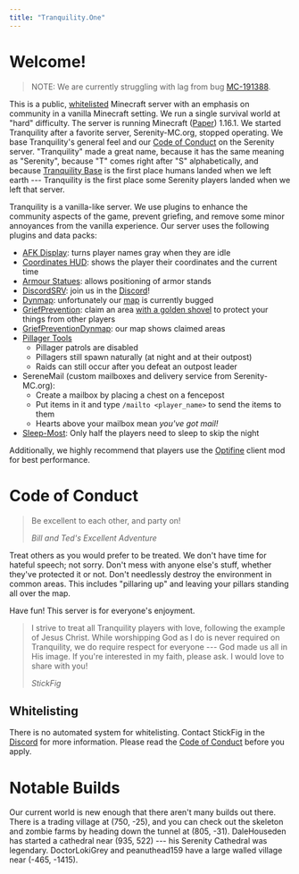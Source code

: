 ```yaml
---
title: "Tranquility.One"
---
```


# Welcome!

> NOTE: We are currently struggling with lag from bug [MC-191388](https://bugs.mojang.com/browse/MC-191388).

This is a public, [whitelisted](#whitelisting) Minecraft server with an emphasis on community in a vanilla Minecraft setting.
We run a single survival world at "hard" difficulty.
The server is running Minecraft ([Paper](https://github.com/PaperMC/Paper)) 1.16.1.
We started Tranquility after a favorite server, Serenity-MC.org, stopped operating.
We base Tranquility's general feel and our [Code of Conduct](#code-of-conduct) on the Serenity server.
"Tranquility" made a great name, because it has the same meaning as "Serenity", because "T" comes right after "S" alphabetically, and because [Tranquility Base](https://en.wikipedia.org/wiki/Tranquility_Base) is the first place humans landed when we left earth --- Tranquility is the first place some Serenity players landed when we left that server.

Tranquility is a vanilla-like server.
We use plugins to enhance the community aspects of the game, prevent griefing, and remove some minor annoyances from the vanilla experience.
Our server uses the following plugins and data packs:

- [AFK Display](https://vanillatweaks.net/picker/datapacks/): turns player names gray when they are idle
- [Coordinates HUD](https://vanillatweaks.net/picker/datapacks/): shows the player their coordinates and the current time
- [Armour Statues](https://vanillatweaks.net/picker/datapacks/): allows positioning of armor stands
- [DiscordSRV](https://www.spigotmc.org/resources/discordsrv.18494/): join us in the [Discord](https://tranquility.one/discord)!
- [Dynmap](https://www.spigotmc.org/resources/dynmap.274/): unfortunately our [map](https://tranquility.one/map) is currently bugged
- [GriefPrevention](https://github.com/TechFortress/GriefPrevention/): claim an area [with a golden shovel](https://www.youtube.com/watch?v=VDsjXB-BaE0) to protect your things from other players
- [GriefPreventionDynmap](https://bugs.mojang.com/browse/MC-191388): our map shows claimed areas
- [Pillager Tools](https://vanillatweaks.net/picker/datapacks/)
  - Pillager patrols are disabled
  - Pillagers still spawn naturally (at night and at their outpost)
  - Raids can still occur after you defeat an outpost leader
- SereneMail (custom mailboxes and delivery service from Serenity-MC.org):
  - Create a mailbox by placing a chest on a fencepost
  - Put items in it and type `/mailto <player_name>` to send the items to them
  - Hearts above your mailbox mean _you've got mail!_
- [Sleep-Most](https://www.spigotmc.org/resources/sleep-most-1-8-1-16-1-configurable-messages-and-percentage.60623/): Only half the players need to sleep to skip the night

Additionally, we highly recommend that players use the [Optifine](https://optifine.net/) client mod for best performance.

# Code of Conduct

> Be excellent to each other, and party on!
>
> _Bill and Ted's Excellent Adventure_

Treat others as you would prefer to be treated.
We don't have time for hateful speech; not sorry.
Don't mess with anyone else's stuff, whether they've protected it or not.
Don't needlessly destroy the environment in common areas.
This includes "pillaring up" and leaving your pillars standing all over the map.

Have fun!
This server is for everyone's enjoyment.

> I strive to treat all Tranquility players with love, following the example of Jesus Christ.
> While worshipping God as I do is never required on Tranquility, we do require respect for everyone --- God made us all in His image.
> If you're interested in my faith, please ask.
> I would love to share with you!
>
> _StickFig_

## Whitelisting

There is no automated system for whitelisting.
Contact StickFig in the [Discord](discord) for more information.
Please read the [Code of Conduct](#code-of-conduct) before you apply.

# Notable Builds

Our current world is new enough that there aren't many builds out there.
There is a trading village at (750, -25), and you can check out the skeleton and zombie farms by heading down the tunnel at (805, -31).
DaleHouseden has started a cathedral near (935, 522) --- his Serenity Cathedral was legendary.
DoctorLokiGrey and peanuthead159 have a large walled village near (-465, -1415).
